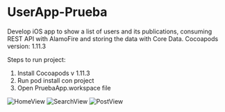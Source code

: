 # UserApp-Prueba
Develop iOS app to show a list of users and its publications, consuming REST API with AlamoFire and storing the data with Core Data.
Cocoapods version: 1.11.3

Steps to run project:

1. Install Cocoapods v 1.11.3
2. Run pod install con project
3. Open PruebaApp.workspace file

![HomeView](https://user-images.githubusercontent.com/80083204/199880857-4fb29d03-f4ae-4a31-88a3-992e5f41e89b.jpeg)
![SearchView](https://user-images.githubusercontent.com/80083204/199880880-3f4c61b4-f6fa-4a12-9345-f193cd593658.jpeg)
![PostView](https://user-images.githubusercontent.com/80083204/199880891-e4a6f72b-73af-4209-a747-d7b4ba23cbba.jpeg)
